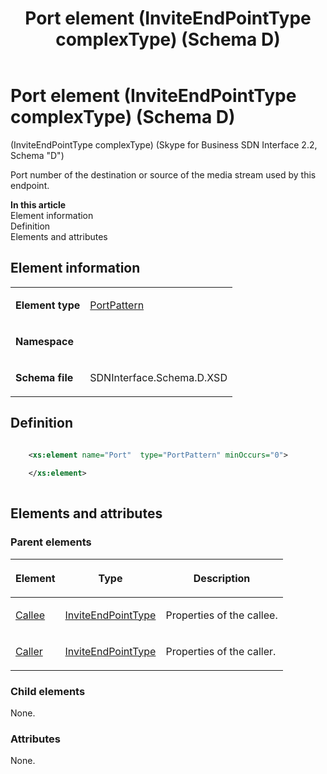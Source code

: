 ﻿---
title: Port element (InviteEndPointType complexType) (Schema D)
description: Describes the Schema D iteration of the Port element (InviteEndPointType complexType) and provides the element's definition, parent elements, and information.
TOCTitle: Port element (InviteEndPointType complexType)
ms:assetid: 37170cf5-a271-e705-d91c-189e0528eec2
ms:mtpsurl: https://msdn.microsoft.com/library/Mt170944(v=office.16)
ms:contentKeyID: 65855519
ms.date: 08/24/2015
mtps_version: v=office.16
dev_langs:
- xml
---

# Port element (InviteEndPointType complexType) (Schema D)

(InviteEndPointType complexType) (Skype for Business SDN Interface 2.2, Schema "D")

Port number of the destination or source of the media stream used by this endpoint.


**In this article**  
Element information  
Definition  
Elements and attributes  

## Element information

<table>
<colgroup>
<col />
<col />
</colgroup>
<tbody>
<tr class="odd">
<td><p><strong>Element type</strong></p></td>
<td><p><a href="portpattern-simpletype-skype-for-business-sdn-interface-2-2-schema-d.md">PortPattern</a></p></td>
</tr>
<tr class="even">
<td><p><strong>Namespace</strong></p></td>
<td><p></p></td>
</tr>
<tr class="odd">
<td><p><strong>Schema file</strong></p></td>
<td><p>SDNInterface.Schema.D.XSD</p></td>
</tr>
</tbody>
</table>


## Definition

```xml

    <xs:element name="Port"  type="PortPattern" minOccurs="0">
    
    </xs:element>
  
```

## Elements and attributes

### Parent elements

<table>
<colgroup>
<col />
<col />
<col />
</colgroup>
<thead>
<tr class="header">
<th><p>Element</p></th>
<th><p>Type</p></th>
<th><p>Description</p></th>
</tr>
</thead>
<tbody>
<tr class="odd">
<td><p><a href="callee-element-invitetype-complextype-skype-for-business-sdn-interface-2-2-schema-d.md">Callee</a></p></td>
<td><p><a href="inviteendpointtype-complextype-skype-for-business-sdn-interface-2-2-schema-d.md">InviteEndPointType</a></p></td>
<td><p>Properties of the callee.</p></td>
</tr>
<tr class="even">
<td><p><a href="caller-element-invitetype-complextype-skype-for-business-sdn-interface-2-2-schema-d.md">Caller</a></p></td>
<td><p><a href="inviteendpointtype-complextype-skype-for-business-sdn-interface-2-2-schema-d.md">InviteEndPointType</a></p></td>
<td><p>Properties of the caller.</p></td>
</tr>
</tbody>
</table>


### Child elements

None.

### Attributes

None.

